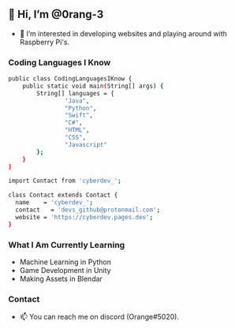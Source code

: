 ## 👋 Hi, I’m @0rang-3
- 👀 I’m interested in developing websites and playing around with Raspberry Pi's.

### Coding Languages I Know
```bash
public class CodingLanguagesIKnow {
    public static void main(String[] args) {
        String[] languages = {
                "Java",
                "Python",
                "Swift",
                "C#",
                "HTML",
                "CSS",
                "Javascript"
        };
    }
}
```
```bash
import Contact from 'cyberdev_';

class Contact extends Contact {
  name    = 'cyberdev_';
  contact   = 'devs_github@protonmail.com';
  website = 'https://cyberdev.pages.dev';
}
```




### What I Am Currently Learning
 - Machine Learning in Python
 - Game Development in Unity
 - Making Assets in Blendar




### Contact
- 📫 You can reach me on discord (Orange#5020).

<!---
0rang-3/0rang-3 is a ✨ special ✨ repository because its `README.md` (this file) appears on your GitHub profile.
You can click the Preview link to take a look at your changes.
--->
